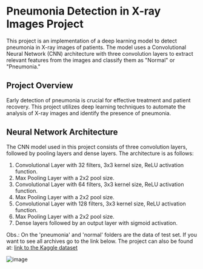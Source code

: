 # Pneumonia Detection in X-ray Images Project

This project is an implementation of a deep learning model to detect pneumonia in X-ray images of patients. The model uses a Convolutional Neural Network (CNN) architecture with three convolution layers to extract relevant features from the images and classify them as "Normal" or "Pneumonia."

## Project Overview

Early detection of pneumonia is crucial for effective treatment and patient recovery. This project utilizes deep learning techniques to automate the analysis of X-ray images and identify the presence of pneumonia.

## Neural Network Architecture

The CNN model used in this project consists of three convolution layers, followed by pooling layers and dense layers. The architecture is as follows:

1. Convolutional Layer with 32 filters, 3x3 kernel size, ReLU activation function.
2. Max Pooling Layer with a 2x2 pool size.
3. Convolutional Layer with 64 filters, 3x3 kernel size, ReLU activation function.
4. Max Pooling Layer with a 2x2 pool size.
5. Convolutional Layer with 128 filters, 3x3 kernel size, ReLU activation function.
6. Max Pooling Layer with a 2x2 pool size.
7. Dense layers followed by an output layer with sigmoid activation.

Obs.: On the 'pneumonia' and 'normal' folders are the data of test set. If you want to see all archives go to the link below.
The project can also be found at: [link to the Kaggle dataset](https://www.kaggle.com/datasets/khoongweihao/covid19-xray-dataset-train-test-sets)

![image](https://github.com/guilhermegobbo/covid-xray/assets/136920721/2d29eb0b-5179-4d8c-9419-866f6175c81e)
